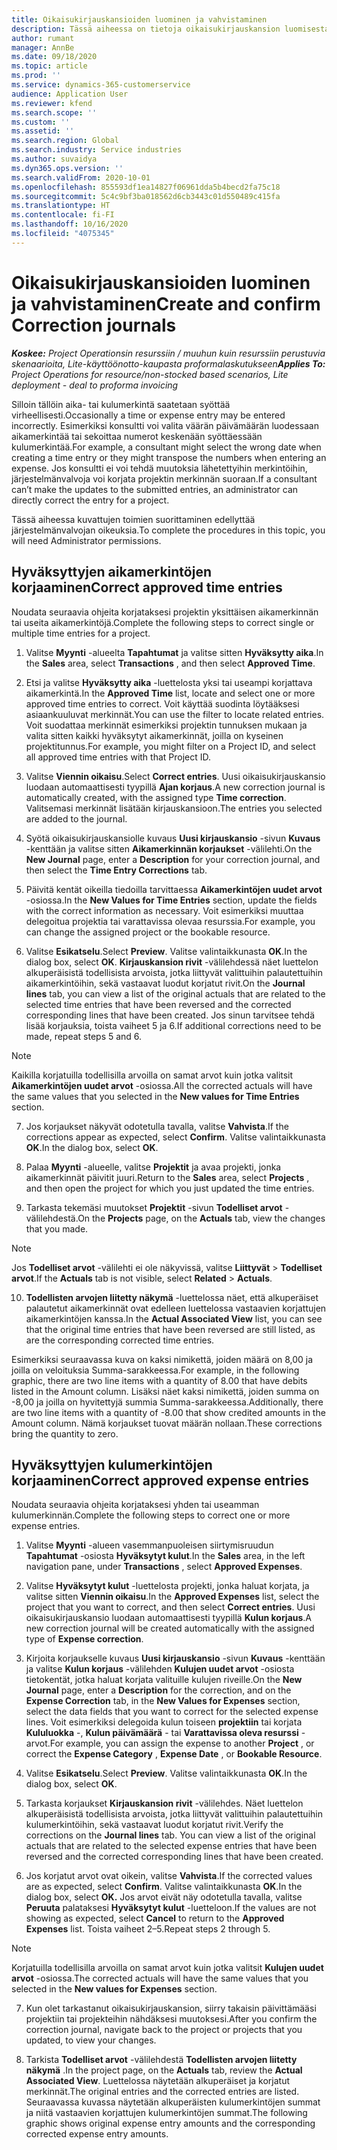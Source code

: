 ```yaml
---
title: Oikaisukirjauskansioiden luominen ja vahvistaminen
description: Tässä aiheessa on tietoja oikaisukirjauskansion luomisesta ja vahvistamisesta.
author: rumant
manager: AnnBe
ms.date: 09/18/2020
ms.topic: article
ms.prod: ''
ms.service: dynamics-365-customerservice
audience: Application User
ms.reviewer: kfend
ms.search.scope: ''
ms.custom: ''
ms.assetid: ''
ms.search.region: Global
ms.search.industry: Service industries
ms.author: suvaidya
ms.dyn365.ops.version: ''
ms.search.validFrom: 2020-10-01
ms.openlocfilehash: 855593df1ea14827f06961dda5b4becd2fa75c18
ms.sourcegitcommit: 5c4c9bf3ba018562d6cb3443c01d550489c415fa
ms.translationtype: HT
ms.contentlocale: fi-FI
ms.lasthandoff: 10/16/2020
ms.locfileid: "4075345"
---
```

# <a name="create-and-confirm-correction-journals"></a><span data-ttu-id="e53a8-103">Oikaisukirjauskansioiden luominen ja vahvistaminen</span><span class="sxs-lookup"><span data-stu-id="e53a8-103">Create and confirm Correction journals</span></span>

<span data-ttu-id="e53a8-104">_**Koskee:** Project Operationsin resurssiin / muuhun kuin resurssiin perustuvia skenaarioita, Lite-käyttöönotto-kaupasta proformalaskutukseen_</span><span class="sxs-lookup"><span data-stu-id="e53a8-104">_**Applies To:** Project Operations for resource/non-stocked based scenarios, Lite deployment - deal to proforma invoicing_</span></span>

<span data-ttu-id="e53a8-105">Silloin tällöin aika- tai kulumerkintä saatetaan syöttää virheellisesti.</span><span class="sxs-lookup"><span data-stu-id="e53a8-105">Occasionally a time or expense entry may be entered incorrectly.</span></span> <span data-ttu-id="e53a8-106">Esimerkiksi konsultti voi valita väärän päivämäärän luodessaan aikamerkintää tai sekoittaa numerot keskenään syöttäessään kulumerkintää.</span><span class="sxs-lookup"><span data-stu-id="e53a8-106">For example, a consultant might select the wrong date when creating a time entry or they might transpose the numbers when entering an expense.</span></span> <span data-ttu-id="e53a8-107">Jos konsultti ei voi tehdä muutoksia lähetettyihin merkintöihin, järjestelmänvalvoja voi korjata projektin merkinnän suoraan.</span><span class="sxs-lookup"><span data-stu-id="e53a8-107">If a consultant can’t make the updates to the submitted entries, an administrator can directly correct the entry for a project.</span></span>

<span data-ttu-id="e53a8-108">Tässä aiheessa kuvattujen toimien suorittaminen edellyttää järjestelmänvalvojan oikeuksia.</span><span class="sxs-lookup"><span data-stu-id="e53a8-108">To complete the procedures in this topic, you will need Administrator permissions.</span></span>

## <a name="correct-approved-time-entries"></a><span data-ttu-id="e53a8-109">Hyväksyttyjen aikamerkintöjen korjaaminen</span><span class="sxs-lookup"><span data-stu-id="e53a8-109">Correct approved time entries</span></span>     

<span data-ttu-id="e53a8-110">Noudata seuraavia ohjeita korjataksesi projektin yksittäisen aikamerkinnän tai useita aikamerkintöjä.</span><span class="sxs-lookup"><span data-stu-id="e53a8-110">Complete the following steps to correct single or multiple time entries for a project.</span></span>

1. <span data-ttu-id="e53a8-111">Valitse **Myynti** -alueelta **Tapahtumat** ja valitse sitten **Hyväksytty aika**.</span><span class="sxs-lookup"><span data-stu-id="e53a8-111">In the **Sales** area, select **Transactions** , and then select **Approved Time**.</span></span> 

2. <span data-ttu-id="e53a8-112">Etsi ja valitse **Hyväksytty aika** -luettelosta yksi tai useampi korjattava aikamerkintä.</span><span class="sxs-lookup"><span data-stu-id="e53a8-112">In the **Approved Time** list, locate and select one or more approved time entries to correct.</span></span> <span data-ttu-id="e53a8-113">Voit käyttää suodinta löytääksesi asiaankuuluvat merkinnät.</span><span class="sxs-lookup"><span data-stu-id="e53a8-113">You can use the filter to locate related entries.</span></span> <span data-ttu-id="e53a8-114">Voit suodattaa merkinnät esimerkiksi projektin tunnuksen mukaan ja valita sitten kaikki hyväksytyt aikamerkinnät, joilla on kyseinen projektitunnus.</span><span class="sxs-lookup"><span data-stu-id="e53a8-114">For example, you might filter on a Project ID, and select all approved time entries with that Project ID.</span></span>

3. <span data-ttu-id="e53a8-115">Valitse **Viennin oikaisu**.</span><span class="sxs-lookup"><span data-stu-id="e53a8-115">Select **Correct entries**.</span></span> <span data-ttu-id="e53a8-116">Uusi oikaisukirjauskansio luodaan automaattisesti tyypillä **Ajan korjaus**.</span><span class="sxs-lookup"><span data-stu-id="e53a8-116">A new correction journal is automatically created, with the assigned type **Time correction**.</span></span> <span data-ttu-id="e53a8-117">Valitsemasi merkinnät lisätään kirjauskansioon.</span><span class="sxs-lookup"><span data-stu-id="e53a8-117">The entries you selected are added to the journal.</span></span> 

4. <span data-ttu-id="e53a8-118">Syötä oikaisukirjauskansiolle kuvaus **Uusi kirjauskansio** -sivun **Kuvaus** -kenttään ja valitse sitten **Aikamerkinnän korjaukset** -välilehti.</span><span class="sxs-lookup"><span data-stu-id="e53a8-118">On the **New Journal** page, enter a **Description** for your correction journal, and then select the **Time Entry Corrections** tab.</span></span>  

5. <span data-ttu-id="e53a8-119">Päivitä kentät oikeilla tiedoilla tarvittaessa **Aikamerkintöjen uudet arvot** -osiossa.</span><span class="sxs-lookup"><span data-stu-id="e53a8-119">In the **New Values for Time Entries** section, update the fields with the correct information as necessary.</span></span> <span data-ttu-id="e53a8-120">Voit esimerkiksi muuttaa delegoitua projektia tai varattavissa olevaa resurssia.</span><span class="sxs-lookup"><span data-stu-id="e53a8-120">For example, you can change the assigned project or the bookable resource.</span></span>

6. <span data-ttu-id="e53a8-121">Valitse **Esikatselu**.</span><span class="sxs-lookup"><span data-stu-id="e53a8-121">Select **Preview**.</span></span> <span data-ttu-id="e53a8-122">Valitse valintaikkunasta **OK**.</span><span class="sxs-lookup"><span data-stu-id="e53a8-122">In the dialog box, select **OK**.</span></span> <span data-ttu-id="e53a8-123">**Kirjauskansion rivit** -välilehdessä näet luettelon alkuperäisistä todellisista arvoista, jotka liittyvät valittuihin palautettuihin aikamerkintöihin, sekä vastaavat luodut korjatut rivit.</span><span class="sxs-lookup"><span data-stu-id="e53a8-123">On the **Journal lines** tab, you can view a list of the original actuals that are related to the selected time entries that have been reversed and the corrected corresponding lines that have been created.</span></span> <span data-ttu-id="e53a8-124">Jos sinun tarvitsee tehdä lisää korjauksia, toista vaiheet 5 ja 6.</span><span class="sxs-lookup"><span data-stu-id="e53a8-124">If additional corrections need to be made, repeat steps 5 and 6.</span></span> 

> [!NOTE]
> <span data-ttu-id="e53a8-125">Kaikilla korjatuilla todellisilla arvoilla on samat arvot kuin jotka valitsit **Aikamerkintöjen uudet arvot** -osiossa.</span><span class="sxs-lookup"><span data-stu-id="e53a8-125">All the corrected actuals will have the same values that you selected in the **New values for Time Entries** section.</span></span>

7. <span data-ttu-id="e53a8-126">Jos korjaukset näkyvät odotetulla tavalla, valitse **Vahvista**.</span><span class="sxs-lookup"><span data-stu-id="e53a8-126">If the corrections appear as expected, select **Confirm**.</span></span> <span data-ttu-id="e53a8-127">Valitse valintaikkunasta **OK**.</span><span class="sxs-lookup"><span data-stu-id="e53a8-127">In the dialog box, select **OK**.</span></span>

8. <span data-ttu-id="e53a8-128">Palaa **Myynti** -alueelle, valitse **Projektit** ja avaa projekti, jonka aikamerkinnät päivitit juuri.</span><span class="sxs-lookup"><span data-stu-id="e53a8-128">Return to the **Sales** area, select **Projects** , and then open the project for which you just updated the time entries.</span></span> 

9. <span data-ttu-id="e53a8-129">Tarkasta tekemäsi muutokset **Projektit** -sivun **Todelliset arvot** -välilehdestä.</span><span class="sxs-lookup"><span data-stu-id="e53a8-129">On the **Projects** page, on the **Actuals** tab, view the changes that you made.</span></span> 

> [!NOTE]
> <span data-ttu-id="e53a8-130">Jos **Todelliset arvot** -välilehti ei ole näkyvissä, valitse **Liittyvät** > **Todelliset arvot**.</span><span class="sxs-lookup"><span data-stu-id="e53a8-130">If the **Actuals** tab is not visible, select **Related** > **Actuals**.</span></span>  

10. <span data-ttu-id="e53a8-131">**Todellisten arvojen liitetty näkymä** -luettelossa näet, että alkuperäiset palautetut aikamerkinnät ovat edelleen luettelossa vastaavien korjattujen aikamerkintöjen kanssa.</span><span class="sxs-lookup"><span data-stu-id="e53a8-131">In the **Actual Associated View** list, you can see that the original time entries that have been reversed are still listed, as are the corresponding corrected time entries.</span></span> 

<span data-ttu-id="e53a8-132">Esimerkiksi seuraavassa kuva on kaksi nimikettä, joiden määrä on 8,00 ja joilla on veloituksia Summa-sarakkeessa.</span><span class="sxs-lookup"><span data-stu-id="e53a8-132">For example, in the following graphic, there are two line items with a quantity of 8.00 that have debits listed in the Amount column.</span></span> <span data-ttu-id="e53a8-133">Lisäksi näet kaksi nimikettä, joiden summa on -8,00 ja joilla on hyvitettyjä summia Summa-sarakkeessa.</span><span class="sxs-lookup"><span data-stu-id="e53a8-133">Additionally, there are two line items with a quantity of -8.00 that show credited amounts in the Amount column.</span></span> <span data-ttu-id="e53a8-134">Nämä korjaukset tuovat määrän nollaan.</span><span class="sxs-lookup"><span data-stu-id="e53a8-134">These corrections bring the quantity to zero.</span></span>

 
## <a name="correct-approved-expense-entries"></a><span data-ttu-id="e53a8-135">Hyväksyttyjen kulumerkintöjen korjaaminen</span><span class="sxs-lookup"><span data-stu-id="e53a8-135">Correct approved expense entries</span></span>

<span data-ttu-id="e53a8-136">Noudata seuraavia ohjeita korjataksesi yhden tai useamman kulumerkinnän.</span><span class="sxs-lookup"><span data-stu-id="e53a8-136">Complete the following steps to correct one or more expense entries.</span></span> 

1. <span data-ttu-id="e53a8-137">Valitse **Myynti** -alueen vasemmanpuoleisen siirtymisruudun **Tapahtumat** -osiosta **Hyväksytyt kulut**.</span><span class="sxs-lookup"><span data-stu-id="e53a8-137">In the **Sales** area, in the left navigation pane, under **Transactions** , select **Approved Expenses**.</span></span>

2. <span data-ttu-id="e53a8-138">Valitse **Hyväksytyt kulut** -luettelosta projekti, jonka haluat korjata, ja valitse sitten **Viennin oikaisu**.</span><span class="sxs-lookup"><span data-stu-id="e53a8-138">In the **Approved Expenses** list, select the project that you want to correct, and then select **Correct entries**.</span></span> <span data-ttu-id="e53a8-139">Uusi oikaisukirjauskansio luodaan automaattisesti tyypillä **Kulun korjaus**.</span><span class="sxs-lookup"><span data-stu-id="e53a8-139">A new correction journal will be created automatically with the assigned type of **Expense correction**.</span></span> 

3. <span data-ttu-id="e53a8-140">Kirjoita korjaukselle kuvaus **Uusi kirjauskansio** -sivun **Kuvaus** -kenttään ja valitse **Kulun korjaus** -välilehden **Kulujen uudet arvot** -osiosta tietokentät, jotka haluat korjata valituille kulujen riveille.</span><span class="sxs-lookup"><span data-stu-id="e53a8-140">On the **New Journal** page, enter a **Description** for the correction, and on the **Expense Correction** tab, in the **New Values for Expenses** section, select the data fields that you want to correct for the selected expense lines.</span></span> <span data-ttu-id="e53a8-141">Voit esimerkiksi delegoida kulun toiseen **projektiin** tai korjata **Kululuokka** -, **Kulun päivämäärä** - tai **Varattavissa oleva resurssi** -arvot.</span><span class="sxs-lookup"><span data-stu-id="e53a8-141">For example, you can assign the expense to another **Project** , or correct the **Expense Category** , **Expense Date** , or **Bookable Resource**.</span></span>

4. <span data-ttu-id="e53a8-142">Valitse **Esikatselu**.</span><span class="sxs-lookup"><span data-stu-id="e53a8-142">Select **Preview**.</span></span> <span data-ttu-id="e53a8-143">Valitse valintaikkunasta **OK**.</span><span class="sxs-lookup"><span data-stu-id="e53a8-143">In the dialog box, select **OK**.</span></span> 

5. <span data-ttu-id="e53a8-144">Tarkasta korjaukset **Kirjauskansion rivit** -välilehdes. Näet luettelon alkuperäisistä todellisista arvoista, jotka liittyvät valittuihin palautettuihin kulumerkintöihin, sekä vastaavat luodut korjatut rivit.</span><span class="sxs-lookup"><span data-stu-id="e53a8-144">Verify the corrections on the **Journal lines** tab. You can view a list of the original actuals that are related to the selected expense entries that have been reversed and the corrected corresponding lines that have been created.</span></span>

6. <span data-ttu-id="e53a8-145">Jos korjatut arvot ovat oikein, valitse **Vahvista**.</span><span class="sxs-lookup"><span data-stu-id="e53a8-145">If the corrected values are as expected, select **Confirm**.</span></span> <span data-ttu-id="e53a8-146">Valitse valintaikkunasta **OK**.</span><span class="sxs-lookup"><span data-stu-id="e53a8-146">In the dialog box, select **OK.**</span></span> <span data-ttu-id="e53a8-147">Jos arvot eivät näy odotetulla tavalla, valitse **Peruuta** palataksesi **Hyväksytyt kulut** -luetteloon.</span><span class="sxs-lookup"><span data-stu-id="e53a8-147">If the values are not showing as expected, select **Cancel** to return to the **Approved Expenses** list.</span></span> <span data-ttu-id="e53a8-148">Toista vaiheet 2–5.</span><span class="sxs-lookup"><span data-stu-id="e53a8-148">Repeat steps 2 through 5.</span></span> 

> [!NOTE]
> <span data-ttu-id="e53a8-149">Korjatuilla todellisilla arvoilla on samat arvot kuin jotka valitsit **Kulujen uudet arvot** -osiossa.</span><span class="sxs-lookup"><span data-stu-id="e53a8-149">The corrected actuals will have the same values that you selected in the **New values for Expenses** section.</span></span>

7. <span data-ttu-id="e53a8-150">Kun olet tarkastanut oikaisukirjauskansion, siirry takaisin päivittämääsi projektiin tai projekteihin nähdäksesi muutoksesi.</span><span class="sxs-lookup"><span data-stu-id="e53a8-150">After you confirm the correction journal, navigate back to the project or projects that you updated, to view your changes.</span></span>  

8. <span data-ttu-id="e53a8-151">Tarkista **Todelliset arvot** -välilehdestä **Todellisten arvojen liitetty näkymä** .</span><span class="sxs-lookup"><span data-stu-id="e53a8-151">In the project page, on the **Actuals** tab, review the **Actual Associated View**.</span></span> <span data-ttu-id="e53a8-152">Luettelossa näytetään alkuperäiset ja korjatut merkinnät.</span><span class="sxs-lookup"><span data-stu-id="e53a8-152">The original entries and the corrected entries are listed.</span></span> <span data-ttu-id="e53a8-153">Seuraavassa kuvassa näytetään alkuperäisten kulumerkintöjen summat ja niitä vastaavien korjattujen kulumerkintöjen summat.</span><span class="sxs-lookup"><span data-stu-id="e53a8-153">The following graphic shows original expense entry amounts and the corresponding corrected expense entry amounts.</span></span> 


